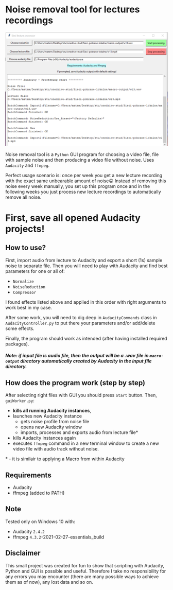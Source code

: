 # Noise removal tool for lectures recordings

<img width="604" alt="demo-screenshot" src="demo-screenshot.png">

Noise removal tool is a `Python` GUI program for choosing a video file, file with sample noise and then producing a video file without noise. Uses `Audacity` and `ffmpeg`.

Perfect usage scenario is: once per week you get a new lecture recording with the exact same unbearable amount of noise🙃 Instead of removing this noise every week manually, you set up this program once and in the following weeks you just process new lecture recordings to automatically remove all noise.

# First, save all opened Audacity projects!

## How to use?

First, import audio from lecture to Audacity and export a short (1s) sample noise to separate file. Then you will need to play with Audacity and find best parameters for one or all of:

- `Normalize`
- `NoiseReduction`
- `Compressor`

I found effects listed above and applied in this order with right arguments to work best in my case.

After some work, you will need to dig deep in `AudacityCommands` class in `AudacityController.py` to put there your parameters and/or add/delete some effects.

Finally, the program should work as intended (after having installed required packages).

##### Note: if input file is audio file, then the output will be a .wav file in `macro-output` directory automatically created by Audacity in the input file directory.

## How does the program work (step by step)

After selecting right files with GUI you should press `Start` button. Then, `guiWorker.py`:

- **kills all running Audacity instances**, 
- launches new Audacity instance
    - gets noise profile from noise file
    - opens new Audacity window
    - imports, processes and exports audio from lecture file\*
- kills Audacity instances again
- executes `ffmpeg` command in a new terminal window to create a new video file with audio track without noise.

\* - it is similair to applying a Macro from within Audacity


## Requirements

- Audacity
- ffmpeg (added to PATH)

## Note

Tested only on Windows 10 with:

- Audacity `2.4.2`
- ffmpeg `4.3.2`-2021-02-27-essentials_build

## Disclaimer

This small project was created for fun to show that scripting with Audacity, Python and GUI is possible and useful. Therefore I take no responsibility for any errors you may encounter (there are many possible ways to achieve them as of now), any lost data and so on. 

